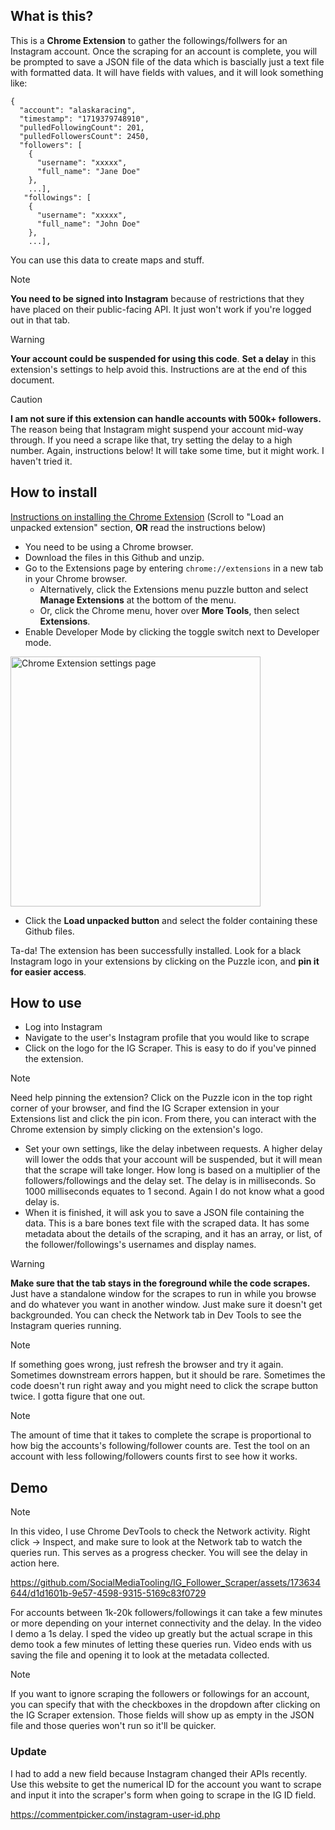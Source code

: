 ## What is this?
This is a **Chrome Extension** to gather the followings/follwers for an Instagram account. Once the scraping for an account is complete, you will be prompted to save a JSON file of the data which is bascially just a text file with formatted data. It will have fields with values, and it will look something like:

```
{
  "account": "alaskaracing",
  "timestamp": "1719379748910",
  "pulledFollowingCount": 201,
  "pulledFollowersCount": 2450,
  "followers": [
    {
      "username": "xxxxx",
      "full_name": "Jane Doe"
    },
    ...],
   "followings": [
    {
      "username": "xxxxx",
      "full_name": "John Doe"
    },
    ...],
```

You can use this data to create maps and stuff.

> [!NOTE]
> **You need to be signed into Instagram** because of restrictions that they have placed on their public-facing API. It just won't work if you're logged out in that tab.

> [!WARNING]
> **Your account could be suspended for using this code**. **Set a delay** in this extension's settings to help avoid this. Instructions are at the end of this document.

> [!CAUTION]
> **I am not sure if this extension can handle accounts with 500k+ followers.** The reason being that Instagram might suspend your account mid-way through. If you need a scrape like that, try setting the delay to a high number. Again, instructions below! It will take some time, but it might work. I haven't tried it.



## How to install
[Instructions on installing the Chrome Extension](https://developer.chrome.com/docs/extensions/get-started/tutorial/hello-world) (Scroll to "Load an unpacked extension" section, **OR** read the instructions below)
- You need to be using a Chrome browser.
- Download the files in this Github and unzip.
- Go to the Extensions page by entering `chrome://extensions` in a new tab in your Chrome browser.
  - Alternatively, click the Extensions menu puzzle button and select **Manage Extensions** at the bottom of the menu.
  - Or, click the Chrome menu, hover over **More Tools**, then select **Extensions**.
- Enable Developer Mode by clicking the toggle switch next to Developer mode.

<img src="https://github.com/SocialMediaTooling/IG_Follower_Scraper/assets/173634644/8a139534-5b5b-478f-a2f0-b6b988a698e2" alt="Chrome Extension settings page" width="400"/>

- Click the **Load unpacked button** and select the folder containing these Github files.

Ta-da! The extension has been successfully installed. Look for a black Instagram logo in your extensions by clicking on the Puzzle icon, and **pin it for easier access**.

## How to use
- Log into Instagram
- Navigate to the user's Instagram profile that you would like to scrape
- Click on the logo for the IG Scraper. This is easy to do if you've pinned the extension.
> [!NOTE]
> Need help pinning the extension? Click on the Puzzle icon in the top right corner of your browser, and find the IG Scraper extension in your Extensions list and click the pin icon. From there, you can interact with the Chrome extension by simply clicking on the extension's logo.
- Set your own settings, like the delay inbetween requests. A higher delay will lower the odds that your account will be suspended, but it will mean that the scrape will take longer. How long is based on a multiplier of the followers/followings and the delay set. The delay is in milliseconds. So 1000 milliseconds equates to 1 second. Again I do not know what a good delay is.
- When it is finished, it will ask you to save a JSON file containing the data. This is a bare bones text file with the scraped data. It has some metadata about the details of the scraping, and it has an array, or list, of the follower/followings's usernames and display names.
  
> [!WARNING]
> **Make sure that the tab stays in the foreground while the code scrapes.** Just have a standalone window for the scrapes to run in while you browse and do whatever you want in another window. Just make sure it doesn't get backgrounded. You can check the Network tab in Dev Tools to see the Instagram queries running.

> [!NOTE]
> If something goes wrong, just refresh the browser and try it again. Sometimes downstream errors happen, but it should be rare. Sometimes the code doesn't run right away and you might need to click the scrape button twice. I gotta figure that one out.


> [!NOTE]
> The amount of time that it takes to complete the scrape is proportional to how big the accounts's following/follower counts are. Test the tool on an account with less following/followers counts first to see how it works.


## Demo
> [!NOTE]
> In this video, I use Chrome DevTools to check the Network activity. Right click -> Inspect, and make sure to look at the Network tab to watch the queries run. This serves as a progress checker. You will see the delay in action here.


https://github.com/SocialMediaTooling/IG_Follower_Scraper/assets/173634644/d1d1601b-9e57-4598-9315-5169c83f0729


For accounts between 1k-20k followers/followings it can take a few minutes or more depending on your internet connectivity and the delay. In the video I demo a 1s delay. I sped the video up greatly but the actual scrape in this demo took a few minutes of letting these queries run. Video ends with us saving the file and opening it to look at the metadata collected.
 
> [!NOTE]
> If you want to ignore scraping the followers or followings for an account, you can specify that with the checkboxes in the dropdown after clicking on the IG Scraper extension. Those fields will show up as empty in the JSON file and those queries won't run so it'll be quicker.



### Update
I had to add a new field because Instagram changed their APIs recently. Use this website to get the numerical ID for the account you want to scrape and input it into the scraper's form when going to scrape in the IG ID field.

https://commentpicker.com/instagram-user-id.php














